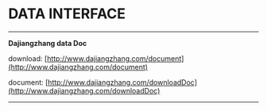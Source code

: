 # DATA INTERFACE #

----------

**Dajiangzhang data Doc**

download:
[http://www.dajiangzhang.com/document](http://www.dajiangzhang.com/document)

document:
[http://www.dajiangzhang.com/downloadDoc](http://www.dajiangzhang.com/downloadDoc)

----------
